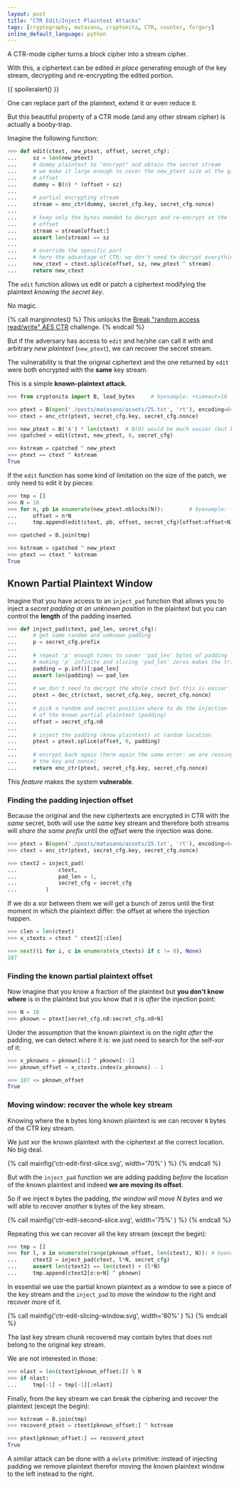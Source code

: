 ```yaml
---
layout: post
title: "CTR Edit/Inject Plaintext Attacks"
tags: [cryptography, matasano, cryptonita, CTR, counter, forgery]
inline_default_language: python
---
```


A CTR-mode cipher turns a block cipher into a stream cipher.

With this, a ciphertext can be edited *in place* generating
enough of the key stream, decrypting and re-encrypting the edited
portion.

{{ spoileralert() }}

One can replace part of the plaintext, extend it or even reduce it.

But this beautiful property of a CTR mode (and any other stream cipher)
is actually a booby-trap.
<!--more-->

<!--
>>> import sys
>>> sys.path.append("./posts/matasano/assets")
>>> from challenge import generate_config, enc_ctr, dec_ctr # byexample: +timeout=10

>>> seed = 20190508
>>> secret_cfg = generate_config(random_state=seed)
-->

Imagine the following function:

```python
>>> def edit(ctext, new_ptext, offset, secret_cfg):
...     sz = len(new_ptext)
...     # dummy plaintext to "encrypt" and obtain the secret stream
...     # we make it large enough to cover the new_ptext size at the given
...     # offset
...     dummy = B(0) * (offset + sz)
...
...     # partial encrypting stream
...     stream = enc_ctr(dummy, secret_cfg.key, secret_cfg.nonce)
...
...     # keep only the bytes needed to decrypt and re-encrypt at the
...     # offset
...     stream = stream[offset:]
...     assert len(stream) == sz
...
...     # override the specific part
...     # here the advantage of CTR: we don't need to decrypt everything
...     new_ctext = ctext.splice(offset, sz, new_ptext ^ stream)
...     return new_ctext
```

The ``edit`` function allows us edit or patch a ciphertext modifying
the plaintext  *knowing the secret key*.

No magic.

{% call marginnotes() %}
This unlocks the
[Break "random access read/write" AES CTR](https://cryptopals.com/sets/4/challenges/25)
challenge. {% endcall %}

But if the adversary has access to `edit` and he/she can call it with
and arbitrary *new plaintext* (`new_ptext`), we can recover the secret
stream.

The vulnerability is that the original ciphertext and the one returned
by `edit` were both encrypted with the **same** key stream.

This is a simple **known-plaintext attack**.

```python
>>> from cryptonita import B, load_bytes     # byexample: +timeout=10

>>> ptext = B(open('./posts/matasano/assets/25.txt', 'rt'), encoding=64)
>>> ctext = enc_ctr(ptext, secret_cfg.key, secret_cfg.nonce)

>>> new_ptext = B('A') * len(ctext)  # B(0) would be much easier (but boring)
>>> cpatched = edit(ctext, new_ptext, 0, secret_cfg)

>>> kstream = cpatched ^ new_ptext
>>> ptext == ctext ^ kstream
True
```

If the ``edit`` function has some kind of limitation on the size of
the patch, we only need to edit it by pieces:

```python
>>> tmp = []
>>> N = 16
>>> for n, pb in enumerate(new_ptext.nblocks(N)):        # byexample: +timeout=10
...     offset = n*N
...     tmp.append(edit(ctext, pb, offset, secret_cfg)[offset:offset+N])

>>> cpatched = B.join(tmp)

>>> kstream = cpatched ^ new_ptext
>>> ptext == ctext ^ kstream
True
```

## Known Partial Plaintext Window

Imagine that you have access to an ``inject_pad`` function that allows
you to inject a *secret padding at an unknown position* in the plaintext
but you can control the **length** of the padding inserted.

```python
>>> def inject_pad(ctext, pad_len, secret_cfg):
...     # get some random and unknown padding
...     p = secret_cfg.prefix
...
...     # repeat 'p' enough times to cover 'pad_len' bytes of padding
...     # making 'p' infinite and slicing 'pad_len' zeros makes the trick
...     padding = p.inf()[:pad_len]
...     assert len(padding) == pad_len
...
...     # we don't need to decrypt the whole ctext but this is easier
...     ptext = dec_ctr(ctext, secret_cfg.key, secret_cfg.nonce)
...
...     # pick a random and secret position where to do the injection
...     # of the known partial plaintext (padding)
...     offset = secret_cfg.n8
...
...     # inject the padding (know plaintext) at random location
...     ptext = ptext.splice(offset, 0, padding)
...
...     # encrypt back again (here again the same error: we are reusing
...     # the key and nonce)
...     return enc_ctr(ptext, secret_cfg.key, secret_cfg.nonce)
```

This *feature* makes the system **vulnerable**.

### Finding the padding injection offset

Because the original and the new ciphertexts are encrypted in CTR
with the *same* secret, both will use the *same* key stream and
therefore
both streams will *share the same prefix* until the *offset* were the
injection was done.

```python
>>> ptext = B(open('./posts/matasano/assets/25.txt', 'rt'), encoding=64)
>>> ctext = enc_ctr(ptext, secret_cfg.key, secret_cfg.nonce)

>>> ctext2 = inject_pad(
...             ctext,
...             pad_len = 1,
...             secret_cfg = secret_cfg
...         )
```

If we do a xor between them we will get a bunch of zeros until the first
moment in which the plaintext differ: the offset at where the injection
happen.

```python
>>> clen = len(ctext)
>>> x_ctexts = ctext ^ ctext2[:clen]

>>> next((i for i, c in enumerate(x_ctexts) if c != 0), None)
187
```

### Finding the known partial plaintext offset

Now imagine that you know a fraction of the plaintext but
**you don't know where** is in the plaintext but you know
that it is *after* the injection point:

```python
>>> N = 16
>>> pknown = ptext[secret_cfg.n8:secret_cfg.n8+N]
```

Under the assumption that the known plaintext is on the right *after*
the padding, we can detect where it is: we just need to search
for the self-xor of it:

```python
>>> x_pknowns = pknown[1:] ^ pknown[:-1]
>>> pknown_offset = x_ctexts.index(x_pknowns) - 1

>>> 187 <= pknown_offset
True
```

### Moving window: recover the whole key stream

Knowing where the `N` bytes long known plaintext is we can recover
`N` bytes of the CTR key stream.

We just xor the known plaintext with the ciphertext at the correct
location. No big deal.

{% call	mainfig('ctr-edit-first-slice.svg', width='70%' ) %}
{% endcall %}

But with the `inject_pad` function we are adding padding *before*
the location of the known plaintext and indeed
**we are moving its offset**.

So if we inject `N` bytes the padding, *the window will move N bytes*
and we will able to recover *another* `N` bytes of the key stream.

{% call	mainfig('ctr-edit-second-slice.svg', width='75%' ) %}
{% endcall %}


Repeating this we can recover all the key stream (except the begin):

```python
>>> tmp = []
>>> for l, o in enumerate(range(pknown_offset, len(ctext), N)): # byexample: +timeout=10
...     ctext2 = inject_pad(ctext, l*N, secret_cfg)
...     assert len(ctext2) == len(ctext) + (l*N)
...     tmp.append(ctext2[o:o+N] ^ pknown)
```

In essential we use the partial known plaintext as a window to see a
piece of the key stream and the ``inject_pad`` to *move* the window to the
right and recover more of it.

{% call	mainfig('ctr-edit-slicing-window.svg', width='80%' ) %}
{% endcall %}

The last key stream chunk recovered may contain bytes that does not belong
to the original key stream.

We are not interested in those:

```python
>>> nlast = len(ctext[pknown_offset:]) % N
>>> if nlast:
...     tmp[-1] = tmp[-1][:nlast]
```

Finally, from the key stream we can break the ciphering and recover
the plaintext (except the begin):

```python
>>> kstream = B.join(tmp)
>>> recoverd_ptext = ctext[pknown_offset:] ^ kstream

>>> ptext[pknown_offset:] == recoverd_ptext
True
```

A similar attack can be done with a ``delete`` primitive: instead of
injecting padding we remove plaintext therefor moving the known
plaintext window to the left instead to the right.
